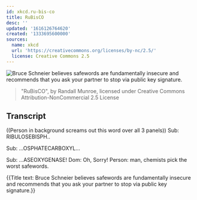```yaml
---
id: xkcd.ru-bis-co
title: RuBisCO
desc: ''
updated: '1616126764620'
created: '1333695600000'
sources:
  name: xkcd
  url: 'https://creativecommons.org/licenses/by-nc/2.5/'
  license: Creative Commons 2.5
---
```

![Bruce Schneier believes safewords are fundamentally insecure and recommends that you ask your partner to stop via public key signature.](https://imgs.xkcd.com/comics/rubisco.png)
> "RuBisCO", by Randall Munroe, licensed under Creative Commons Attribution-NonCommercial 2.5 License

## Transcript
((Person in background screams out this word over all 3 panels))
Sub: RIBULOSEBISPH..

Sub: ...OSPHATECARBOXYL...

Sub: ...ASEOXYGENASE!
Dom: Oh, Sorry!
Person: man, chemists pick the worst safewords.


{{Title text: Bruce Schneier believes safewords are fundamentally insecure and recommends that you ask your partner to stop via public key signature.}}
